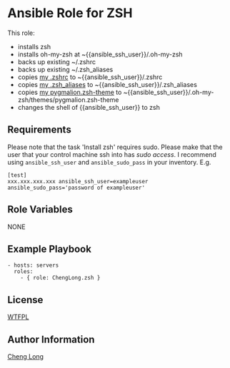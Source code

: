 Ansible Role for ZSH 
=========

This role:

- installs zsh
- installs oh-my-zsh at ~{{ansible_ssh_user}}/.oh-my-zsh
- backs up existing ~/.zshrc
- backs up existing ~/.zsh_aliases 
- copies [my .zshrc](https://raw.github.com/ChengLong/configs/master/.zshrc) to ~{{ansible_ssh_user}}/.zshrc 
- copies [my .zsh_aliases](https://raw.github.com/ChengLong/configs/master/.zsh_aliases) to ~{{ansible_ssh_user}}/.zsh_aliases 
- copies [my pygmalion.zsh-theme](https://raw.github.com/ChengLong/configs/master/pygmalion.zsh-theme) to ~{{ansible_ssh_user}}/.oh-my-zsh/themes/pygmalion.zsh-theme
- changes the shell of {{ansible_ssh_user}} to zsh

Requirements
------------

Please note that the task 'Install zsh' requires sudo. Please make that the user that your control machine ssh into has *sudo access*. 
I recommend using `ansible_ssh_user` and `ansible_sudo_pass` in your inventory. E.g. 

```
[test]
xxx.xxx.xxx.xxx ansible_ssh_user=exampleuser ansible_sudo_pass='password of exampleuser'
```

Role Variables
--------------

NONE

Example Playbook
----------------

```
- hosts: servers
  roles:
    - { role: ChengLong.zsh }
```

License
-------

[WTFPL](http://www.wtfpl.net/)

Author Information
------------------

[Cheng Long](https://twitter.com/ChengLong_)
